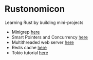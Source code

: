 # Rustonomicon

Learning Rust by building mini-projects

- Minigrep [here](./minigrep)
- Smart Pointers and Concurrency [here](./pointers_and_concurrency)
- Multithreaded web server [here](./multithreaded_server)
- Redis cache [here](./redis-cache)
- Tokio tutorial [here](./tokio-tut)
